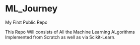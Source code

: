 # ML_Journey
My First Public Repo

This Repo Will consists of All the Machine Learning ALgorithms Implemented from Scratch as well as via Scikit-Learn.
